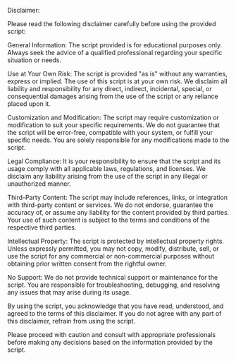 Disclaimer:

Please read the following disclaimer carefully before using the provided script:

General Information: The script provided is for educational purposes only. Always seek the advice of a qualified professional regarding your specific situation or needs.

Use at Your Own Risk: The script is provided "as is" without any warranties, express or implied. The use of this script is at your own risk. We disclaim all liability and responsibility for any direct, indirect, incidental, special, or consequential damages arising from the use of the script or any reliance placed upon it.

Customization and Modification: The script may require customization or modification to suit your specific requirements. We do not guarantee that the script will be error-free, compatible with your system, or fulfill your specific needs. You are solely responsible for any modifications made to the script.

Legal Compliance: It is your responsibility to ensure that the script and its usage comply with all applicable laws, regulations, and licenses. We disclaim any liability arising from the use of the script in any illegal or unauthorized manner.

Third-Party Content: The script may include references, links, or integration with third-party content or services. We do not endorse, guarantee the accuracy of, or assume any liability for the content provided by third parties. Your use of such content is subject to the terms and conditions of the respective third parties.

Intellectual Property: The script is protected by intellectual property rights. Unless expressly permitted, you may not copy, modify, distribute, sell, or use the script for any commercial or non-commercial purposes without obtaining prior written consent from the rightful owner.

No Support: We do not provide technical support or maintenance for the script. You are responsible for troubleshooting, debugging, and resolving any issues that may arise during its usage.

By using the script, you acknowledge that you have read, understood, and agreed to the terms of this disclaimer. If you do not agree with any part of this disclaimer, refrain from using the script.

Please proceed with caution and consult with appropriate professionals before making any decisions based on the information provided by the script.
